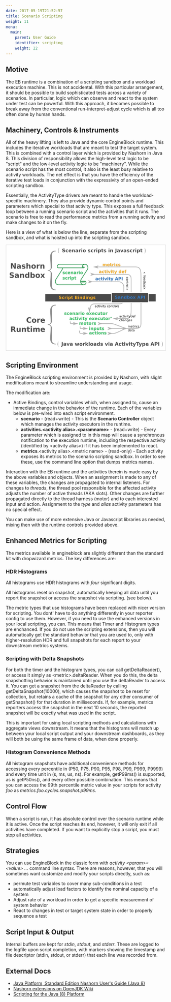 ```yaml
---
date: 2017-05-19T21:52:57
title: Scenario Scripting
weight: 11
menu:
  main:
    parent: User Guide
    identifier: scripting
    weight: 22
---
```


## Motive

The EB runtime is a combination of a scripting sandbox and a workload execution
machine. This is not accidental. With this particular arrangement, it should be
possible to build sophisticated tests across a variety of scenarios. In
particular, logic which can observe and react to the system under test can be
powerful. With this approach, it becomes possible to break away from the
conventional run-interpret-adjust cycle which is all too often done by human
hands.

## Machinery, Controls & Instruments

All of the heavy lifting is left to Java and the core EngineBlock runtime. This
includes the iterative workloads that are meant to test the target system. This
is combined with a control layer which is provided by Nashorn in Java 8. This
division of responsibility allows the high-level test logic to be "script" and
the low-level activity logic to be "machinery".  While the scenario script has
the most control, it also is the least busy relative to activity workloads. The
net effect is that you have the efficiency of the iterative test loads in
conjunction with the expressivity of an open-ended scripting sandbox.

Essentially, the ActivityType drivers are meant to handle the workload-specific
machinery. They also provide dynamic control points and parameters which special
to that activity type. This exposes a full feedback loop between a running
scenario script and the activities that it runs. The scenario is free to read
the performance metrics from a running activity and make changes to it on the
fly.

Here is a view of what is below the line, separate from the scripting sandbox,
and what is hoisted up into the scripting sandbox.

![ScriptingEngine](../../original/diagrams/artandmachinery.png)

## Scripting Environment

The EngineBlock scripting environment is provided by Nashorn, with slight
modifications meant to streamline understanding and usage.

The modification are:

- Active Bindings, control variables which, when assigned to, cause an immediate 
  change in the behavior of the runtime. Each of the variables 
  below is pre-wired into each script environment.
  - __scenario__ - (read+write) - This is the __Scenario Controller__ object 
    which manages the activity executors in the runtime.
  - __activities.&lt;activity alias&gt;.&lt;paramname&gt;__ - 
    (read+write) - Every parameter which is assigned to in this map will 
    cause a synchronous notification to the execution runtime, including 
    the respective activity (identified by &lt;activity alias&gt;) if it has 
    been implemented to react.
  - __metrics__.&lt;activity alias&gt;.&lt;metric name&gt; - (read-only) - Each 
    activity exposes its metrics to the scenario scripting sandbox. In order to 
    see these, use the command line option that dumps metrics names.

Interaction with the EB runtime and the activities therein is made easy by the
above variables and objects. When an assignment is made to any of these
variables, the changes are propagated to internal listeners. For changes to
_threads_, the thread pool responsible for the affected activity adjusts the
number of active threads (AKA slots). Other changes are further propagated
directly to the thread harness (motor) and to each interested input and action.
Assignment to the _type_ and _alias_ activity parameters has no special effect.

You can make use of more extensive Java or Javascript libraries as needed,
mixing then with the runtime controls provided above.

## Enhanced Metrics for Scripting

The metrics available in engineblock are slightly different than the standard
kit with dropwizard metrics. The key differences are:

### HDR Histograms

All histograms use HDR histograms with *four* significant digits.

All histograms reset on snapshot, automatically keeping all data until you
report the snapshot or access the snapshot via scripting. (see below).

The metric types that use histograms have been replaced with nicer version for
scripting. You dont' have to do anything differently in your reporter config to
use them. However, if you need to use the enhanced versions in your local
scripting, you can. This means that Timer and Histogram types are enchanced. If
you do not use the scripting extensions, then you will automatically get the
standard behavior that you are used to, only with higher-resolution HDR and full
snapshots for each report to your downstream metrics systems.

### Scripting with Delta Snapshots

For both the timer and the histogram types, you can call getDeltaReader(), or
access it simply as &lt;metric&gt;.deltaReader. When you do this, the delta
snapshotting behavior is maintained until you use the deltaReader to access it.
You can get a snapshot from the deltaReader by calling getDeltaSnapshot(10000),
which causes the snapshot to be reset for collection, but retains a cache of the
snapshot for any other consumer of getSnapshot() for that duration in
milliseconds. If, for example, metrics reporters access the snapshot in the next
10 seconds, the reported snapshot will be exactly what was used in the script.

This is important for using local scripting methods and calculations with
aggregate views downstream. It means that the histograms will match up between
your local script output and your downstream dashboards, as they will both be
using the same frame of data, when done properly.

### Histogram Convenience Methods

All histogram snapshots have additional convenience methods for accessing every
percentile in (P50, P75, P90, P95, P98, P99, P999, P9999) and every time unit in
(s, ms, us, ns). For example, getP99ms() is supported, as is getP50ns(), and
every other possible combination. This means that you can access the 99th
percentile metric value in your scripts for activity _foo_ as
_metrics.foo.cycles.snapshot.p99ms_.

## Control Flow

When a script is run, it has absolute control over the scenario runtime while it
is active. Once the script reaches its end, however, it will only exit if all
activities have completed. If you want to explicitly stop a script, you must
stop all activities.

## Strategies

You can use EngineBlock in the classic form with _activity
&lt;param&gt;=&lt;value&gt; ..._ command line syntax. There are reasons,
however, that you will sometimes want customize and modify your scripts
directly, such as:

- permute test variables to cover many sub-conditions in a test
- automatically adjust load factors to identify the nominal capacity of a system
- Adjust rate of a workload in order to get a specific measurement of system behavior
- React to changes in test or target system state in order to properly sequence a test

## Script Input & Output

Internal buffers are kept for _stdin_, _stdout_, and _stderr_. These are logged
to the logfile upon script completion, with markers showing the timestamp and
file descriptor (stdin, stdout, or stderr) that each line was recorded from.

## External Docs
- [Java Platform, Standard Edition Nashorn User's Guide (Java 8)](https://docs.oracle.com/javase/8/docs/technotes/guides/scripting/nashorn/api.html)
- [Nashorn extensions on OpenJDK Wiki](https://wiki.openjdk.java.net/display/Nashorn/Nashorn+extensions)
- [Scripting for the Java (8) Platform](http://docs.oracle.com/javase/8/docs/technotes/guides/scripting/)
